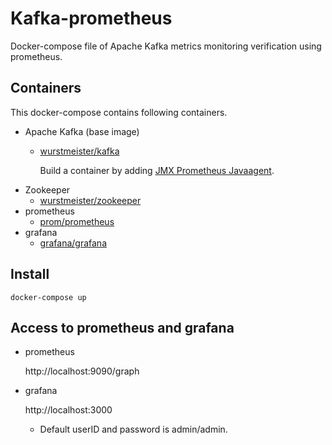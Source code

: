 # Kafka-prometheus

Docker-compose file of Apache Kafka metrics monitoring verification using prometheus.

## Containers

This docker-compose contains following containers.
- Apache Kafka (base image)
  - [wurstmeister/kafka](https://hub.docker.com/r/wurstmeister/kafka/)

    Build a container by adding [JMX Prometheus Javaagent](https://mvnrepository.com/artifact/io.prometheus.jmx/jmx_prometheus_javaagent).
- Zookeeper
  - [wurstmeister/zookeeper](https://hub.docker.com/r/wurstmeister/zookeeper/)
- prometheus
  - [prom/prometheus](https://hub.docker.com/r/prom/prometheus)
- grafana
  - [grafana/grafana](https://hub.docker.com/r/grafana/grafana/)

## Install

`docker-compose up`

## Access to prometheus and grafana

- prometheus

  http://localhost:9090/graph
- grafana

  http://localhost:3000
  * Default userID and password is admin/admin.